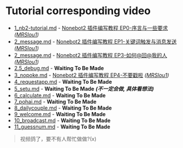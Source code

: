 # Tutorial corresponding video

- [1_nb2-tutorial.md](1_nb2-tutorial.md) - [Nonebot2 插件编写教程 EP0-序言与一些要求](https://www.bilibili.com/video/BV1cV4y1J7xahttps://www.bilibili.com/video/BV1cV4y1J7xa) _([MRSlou1](https://space.bilibili.com/634651362))_
- [2_message.md](2_message.md#消息的处理) - [Nonebot2 插件编写教程 EP1-关键词触发与消息发送](https://www.bilibili.com/video/BV1KN4y1T7JR) _([MRSlou1](https://space.bilibili.com/634651362))_
- [2_message.md](2_message.md#如何在群里向我的人) - [Nonebot2 插件编写教程 EP3-如何@回@我的人](https://www.bilibili.com/video/BV1be4y1Q7Eg) _([MRSlou1](https://space.bilibili.com/634651362))_
- [2.5_debug.md](2.5_debug.md) - **Waiting To Be Made**
- [3_nopoke.md](3_nopoke.md) - [Nonebot2 插件编写教程 EP4-不要戳啦](https://www.bilibili.com/video/BV16U4y1r7ze) _([MRSlou1](https://space.bilibili.com/634651362))_
- [4_requestapp.md](4_requestapp.md) - **Waiting To Be Made**
- [5_setu.md](5_setu.md) - **Waiting To Be Made** **_(不一定会做, 具体看想法)_**
- [6_calculate.md](6_calculate.md) - **Waiting To Be Made**
- [7_pohai.md](7_pohai.md) - **Waiting To Be Made**
- [8_dailycouple.md](8_dailycouple.md) - **Waiting To Be Made**
- [9_welcome.md](9_welcome.md) - **Waiting To Be Made**
- [10_broadcast.md](10_broadcast.md) - **Waiting To Be Made**
- [11_guessnum.md](11_guessnum.md) - **Waiting To Be Made**

> 视频鸽了，要不有人帮忙做做?(x)
